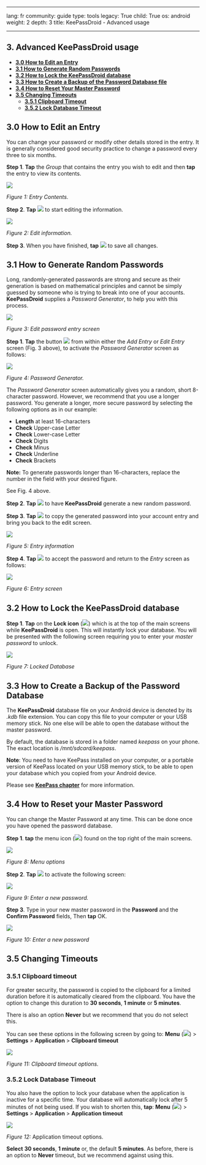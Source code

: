 

---

lang: fr
community: guide
type: tools
legacy: True
child: True
os: android
weight: 2
depth: 3
title: KeePassDroid - Advanced usage

---

## 3. Advanced KeePassDroid usage

- [**3.0 How to Edit an Entry**](#3.0)
- [**3.1 How to Generate Random Passwords**](#3.1)
- [**3.2 How to Lock the KeePassDroid database**](#3.2)
- [**3.3 How to Create a Backup of the Password Database file**](#3.3)
- [**3.4 How to Reset Your Master Password**](#3.4)
- [**3.5 Changing Timeouts**](#3.5)
    - [**3.5.1 Clipboard Timeout**](#3.5.1)
    - [**3.5.2 Lock Database Timeout**](#3.5.2)
    

<a name="3.0"></a>
## 3.0 How to Edit an Entry ##

You can change your password or modify other details stored in the entry. It is generally considered good security practice to change a password every three to six months.

**Step 1**. **Tap** the *Group* that contains the entry you wish to edit and then **tap** the entry to view its contents.

![](/sbox/screen/keepassdroid-en-1/020.png)

*Figure 1: Entry Contents.*

**Step 2**. **Tap** ![](/sbox/screen/keepassdroid-en-1/021.png) to start editing the information. 

![](/sbox/screen/keepassdroid-en-1/023.png)

*Figure 2: Edit information.*

**Step 3**. When you have finished, **tap** ![](/sbox/screen/keepassdroid-en-1/022.png) to save all changes.


<a name="3.1"></a>
## 3.1 How to Generate Random Passwords ##

Long, randomly-generated passwords are strong and secure as their generation is based on mathematical principles and cannot be simply guessed by someone who is trying to break into one of your accounts. **KeePassDroid** supplies a *Password Generator*, to help you with this process. 

![](/sbox/screen/keepassdroid-en-1/024.png)

*Figure 3: Edit password entry screen*

**Step 1**. **Tap** the button ![](/sbox/screen/keepassdroid-en-1/025.png) from within either the *Add Entry* or *Edit Entry* screen (Fig. 3 above), to activate the *Password Generator* screen as follows:

![](/sbox/screen/keepassdroid-en-1/026.png)

*Figure 4: Password Generator.*

The *Password Generator* screen automatically gives you a random, short 8-character password. However, we recommend that you use a longer password. You generate a longer, more secure password by selecting the following options as in our example: 


- **Length** at least 16-characters
- **Check** Upper-case Letter
- **Check** Lower-case Letter
- **Check** Digits
- **Check** Minus
- **Check** Underline 
- **Check** Brackets

**Note:** To generate passwords longer than 16-characters, replace the number in the field with your desired figure. 

See Fig. 4 above.

**Step 2**. **Tap** ![](/sbox/screen/keepassdroid-en-1/027.png) to have **KeePassDroid** generate a new random password.

**Step 3**. **Tap** ![](/sbox/screen/keepassdroid-en-1/028.png) to copy the generated password into your account entry and bring you back to the edit screen.

![](/sbox/screen/keepassdroid-en-1/029.png)

*Figure 5: Entry information*

**Step 4**. **Tap** ![](/sbox/screen/keepassdroid-en-1/030.png) to accept the password and return to the *Entry* screen as follows:

![](/sbox/screen/keepassdroid-en-1/031.png)

*Figure 6: Entry screen*

<a name="3.2"></a>
## 3.2 How to Lock the KeePassDroid database ##

**Step 1**. **Tap** on the **Lock icon** (![](/sbox/screen/keepassdroid-en-1/032.png)) which is at the top of the main screens while **KeePassDroid** is open. This will instantly lock your database. You will be presented with the following screen requiring you to enter your *master password* to unlock. 

![](/sbox/screen/keepassdroid-en-1/033.png)

*Figure 7: Locked Database*

<a name="3.3"></a>
## 3.3 How to Create a Backup of the Password Database ##

The **KeePassDroid** database file on your Android device is denoted by its *.kdb* file extension. You can copy this file to your computer or your USB memory stick. No one else will be able to open the database without the master password.

By default, the database is stored in a folder named *keepass* on your phone. The exact location is */mnt/sdcard/keepass*.

**Note**: You need to have KeePass installed on your computer, or a portable version of KeePass located on your USB memory stick, to be able to open your database which you copied from your Android device. 

Please see [**KeePass chapter**](/en/keepass_main) for more information.

<a name="3.4"></a>
## 3.4 How to Reset your Master Password ##

You can change the Master Password at any time. This can be done once you have opened the password database.

**Step 1**. **tap** the menu icon (![](/sbox/screen/keepassdroid-en-1/016.png)) found on the top right of the main screens. 

![](/sbox/screen/keepassdroid-en-1/034.png)

*Figure 8: Menu options*

**Step 2**. **Tap** ![](/sbox/screen/keepassdroid-en-1/035.png) to activate the following screen:

![](/sbox/screen/keepassdroid-en-1/036.png)

*Figure 9: Enter a new password.*

**Step 3**. Type in your new master password in the **Password** and the **Confirm Password** fields, Then **tap** OK.

![](/sbox/screen/keepassdroid-en-1/037.png)

*Figure 10: Enter a new password*

<a name="3.5"></a>
## 3.5 Changing Timeouts

<a name="3.5.1"></a>
### 3.5.1 Clipboard timeout

For greater security, the password is copied to the clipboard for a limited duration before it is automatically cleared from the clipboard. You have the option to change this duration to **30 seconds**, **1 minute** or **5 minutes**.

There is also an option **Never** but we recommend that you do not select this.

You can see these options in the following screen by going to: **Menu** (![](/sbox/screen/keepassdroid-en-1/016.png)) > **Settings** > **Application** > **Clipboard timeout**

![](/sbox/screen/keepassdroid-en-1/038.png)

*Figure 11: Clipboard timeout options.*

<a name="3.5.2"></a>
### 3.5.2 Lock Database Timeout

You also have the option to lock your database when the application is inactive for a specific time. Your database will automatically lock after 5 minutes of not being used. If you wish to shorten this, **tap**: **Menu** (![](/sbox/screen/keepassdroid-en-1/016.png)) > **Settings** > **Application** > **Application timeout**


![](/sbox/screen/keepassdroid-en-1/039.png)

*Figure 12:* Application timeout options.

**Select** **30 seconds**, **1 minute** or, the default **5 minutes**. As before, there is an option to **Never** timeout, but we recommend against using this.

